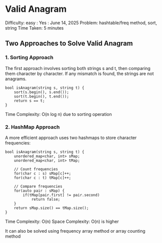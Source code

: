 # Valid Anagram

Difficulty: easy
 : Yes
: June 14, 2025
Problem: hashtable/freq method, sort, string
Time Taken: 5 minutes

## Two Approaches to Solve Valid Anagram

### 1. Sorting Approach

The first approach involves sorting both strings s and t, then comparing them character by character. If any mismatch is found, the strings are not anagrams.

```
bool isAnagram(string s, string t) {
    sort(s.begin(), s.end());
    sort(t.begin(), t.end());
    return s == t;
}

```

Time Complexity: O(n log n) due to sorting operation

### 2. HashMap Approach

A more efficient approach uses two hashmaps to store character frequencies:

```
bool isAnagram(string s, string t) {
    unordered_map<char, int> sMap;
    unordered_map<char, int> tMap;
    
    // Count frequencies
    for(char c : s) sMap[c]++;
    for(char c : t) tMap[c]++;
    
    // Compare frequencies
    for(auto pair : sMap) {
        if(tMap[pair.first] != pair.second)
            return false;
    }
    return sMap.size() == tMap.size();
}

```

Time Complexity: O(n)
Space Complexity: O(n) is higher

It can also be solved using frequency array method or array counting method